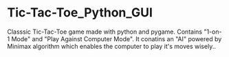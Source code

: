 # Tic-Tac-Toe_Python_GUI
Classsic Tic-Tac-Toe game made with python and pygame. Contains "1-on-1 Mode" and "Play Against Computer Mode". It conatins an "AI" powered by Minimax algorithm which enables the computer to play it's moves wisely..
